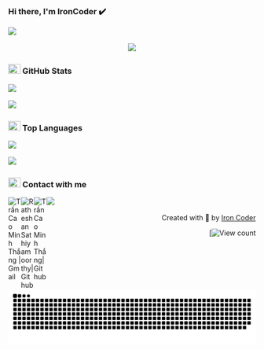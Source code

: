 ### Hi there, I'm IronCoder ✔️

<img src="https://user-images.githubusercontent.com/73097560/115834477-dbab4500-a447-11eb-908a-139a6edaec5c.gif">

<p align="center" color="#36BCF7FF"><img src="https://readme-typing-svg.herokuapp.com?lines=I'm+a+Software+Engineer;I'm+a+Web+Developer;I'm+a+Game+Developer"></p>

### <img src="https://media.giphy.com/media/cj87CxfRtrUifF3Ryk/giphy.gif" width="25px" height="20px"> GitHub Stats
<img src="https://user-images.githubusercontent.com/73097560/115834477-dbab4500-a447-11eb-908a-139a6edaec5c.gif">

<span>[<img src="https://github-readme-stats-sigma-five.vercel.app/api?username=thangtcm&show_icons=true&hide_border=true&title_color=94b4a4&amp&icon_color=FFFFFF&amp&text_color=FFFFFF&amp&bg_color=000000&count_private=true&include_all_commits=true" height="175">](https://github-readme-stats.vercel.app/api?username=thangtcm)</span>


### <img src="https://media.giphy.com/media/cj87CxfRtrUifF3Ryk/giphy.gif" width="25px" height="20px"> Top Languages
<img src="https://user-images.githubusercontent.com/73097560/115834477-dbab4500-a447-11eb-908a-139a6edaec5c.gif">

<span>[<img src="https://github-readme-stats-sigma-five.vercel.app/api/top-langs/?username=thangtcm&text_color=FFFFFF&bg_color=000000&title_color=94b4a4&langs_count=15&layout=compact&hide_border=true" height="175">](https://github-readme-stats.vercel.app/api/top-langs/?username=thangtcm)</span>

### <img src="https://media.giphy.com/media/cj87CxfRtrUifF3Ryk/giphy.gif" width="25px" height="20px"> Contact with me
<img src="https://user-images.githubusercontent.com/73097560/115834477-dbab4500-a447-11eb-908a-139a6edaec5c.gif">
  </hr>
  <a href="mailto:caominhthangtran@gmail.com">
    <img align="left" alt="Trần Cao Minh Thắng | Gmail" width="26px" src="https://www.vectorlogo.zone/logos/gmail/gmail-icon.svg" />
  </a>
   <a href="https://www.facebook.com/TranCaoMinhThang.VN">
    <img align="left" alt="Ratheshan Sathiyamoorthy| Github" width="26px" src="https://www.vectorlogo.zone/logos/facebook/facebook-tile.svg" />
  </a>
   <a href="https://github.com/thangtcm">
    <img align="left" alt="Trần Cao Minh Thắng| Github" width="26px" src="https://www.vectorlogo.zone/logos/github/github-tile.svg" />
  </a>
  <br>

  
  
<p align="right" > Created with 🖤 by <a href="https://github.com/thangtcm">Iron Coder</a></p>

<div align="right">
  
 [![View count](https://komarev.com/ghpvc/?username=thangtcm&style=flat-square)
  
</div>

<picture>
  <source media="(prefers-color-scheme: dark)" srcset="https://github.com/thangtcm/thangtcm/blob/output/github-contribution-grid-snake-dark.svg">
  <source media="(prefers-color-scheme: light)" srcset="https://github.com/thangtcm/thangtcm/blob/output/github-contribution-grid-snake-dark.svg">
  <img alt="Shows an illustrated sun in light mode and a moon with stars in dark mode." src="https://github.com/thangtcm/thangtcm/blob/output/github-contribution-grid-snake-dark.svg">
</picture>


